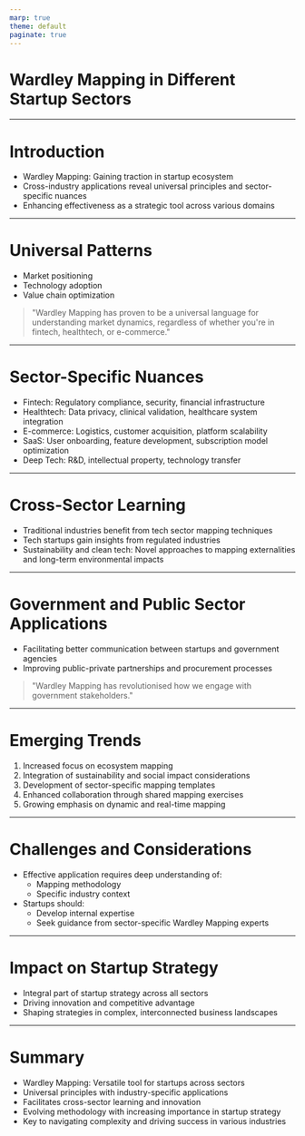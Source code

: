 ```yaml
---
marp: true
theme: default
paginate: true
---
```


# Wardley Mapping in Different Startup Sectors

---

# Introduction

- Wardley Mapping: Gaining traction in startup ecosystem
- Cross-industry applications reveal universal principles and sector-specific nuances
- Enhancing effectiveness as a strategic tool across various domains

---

# Universal Patterns

- Market positioning
- Technology adoption
- Value chain optimization

> "Wardley Mapping has proven to be a universal language for understanding market dynamics, regardless of whether you're in fintech, healthtech, or e-commerce."

---

# Sector-Specific Nuances

- Fintech: Regulatory compliance, security, financial infrastructure
- Healthtech: Data privacy, clinical validation, healthcare system integration
- E-commerce: Logistics, customer acquisition, platform scalability
- SaaS: User onboarding, feature development, subscription model optimization
- Deep Tech: R&D, intellectual property, technology transfer

---

# Cross-Sector Learning

- Traditional industries benefit from tech sector mapping techniques
- Tech startups gain insights from regulated industries
- Sustainability and clean tech: Novel approaches to mapping externalities and long-term environmental impacts

---

# Government and Public Sector Applications

- Facilitating better communication between startups and government agencies
- Improving public-private partnerships and procurement processes

> "Wardley Mapping has revolutionised how we engage with government stakeholders."

---

# Emerging Trends

1. Increased focus on ecosystem mapping
2. Integration of sustainability and social impact considerations
3. Development of sector-specific mapping templates
4. Enhanced collaboration through shared mapping exercises
5. Growing emphasis on dynamic and real-time mapping

---

# Challenges and Considerations

- Effective application requires deep understanding of:
  - Mapping methodology
  - Specific industry context
- Startups should:
  - Develop internal expertise
  - Seek guidance from sector-specific Wardley Mapping experts

---

# Impact on Startup Strategy

- Integral part of startup strategy across all sectors
- Driving innovation and competitive advantage
- Shaping strategies in complex, interconnected business landscapes

---

# Summary

- Wardley Mapping: Versatile tool for startups across sectors
- Universal principles with industry-specific applications
- Facilitates cross-sector learning and innovation
- Evolving methodology with increasing importance in startup strategy
- Key to navigating complexity and driving success in various industries